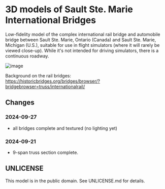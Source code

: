 3D models of Sault Ste. Marie International Bridges
===================================================

Low-fidelity model of the complex international rail bridge and automobile bridge between Sault Ste. Marie, Ontario (Canada) and Sault Ste. Marie, Michigan (U.S.), suitable for use in flight simulators (where it will rarely be viewed close-up).  While it's not intended for driving simulators, there is a continuous roadway.

![image](https://github.com/user-attachments/assets/26681dd0-5c77-4a73-9263-6999aaa786cf)

Background on the rail bridges: https://historicbridges.org/bridges/browser/?bridgebrowser=truss/internationalrail/

## Changes

### 2024-09-27

- all bridges complete and textured (no lighting yet)

### 2024-09-21

- 9-span truss section complete.

## UNLICENSE

This model is in the public domain.  See UNLICENSE.md for details.
